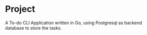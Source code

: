 # Project

A To-do CLI Application written in Go, using Postgresql as backend database to store the tasks.